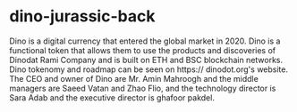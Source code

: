 # dino-jurassic-back
Dino is a digital currency that entered the global market in 2020. Dino is a functional token that allows them to use the products and discoveries of Dinodat Rami Company and is built on ETH and BSC blockchain networks. Dino tokenomy and roadmap can be seen on https:// dinodot.org's website. The CEO and owner of Dino are Mr. Amin Mahroogh and the middle managers are Saeed Vatan and Zhao Flio, and the technology director is Sara Adab and the executive director is ghafoor pakdel.
